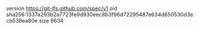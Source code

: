 version https://git-lfs.github.com/spec/v1
oid sha256:1337a293b2a7723fe9d930eec8b3f96d72295487e634d650530d3ecb538ea80e
size 8634
